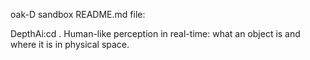 oak-D sandbox README.md file:

DepthAi:cd .
Human-like perception in real-time: what an object is and where it is in physical space.